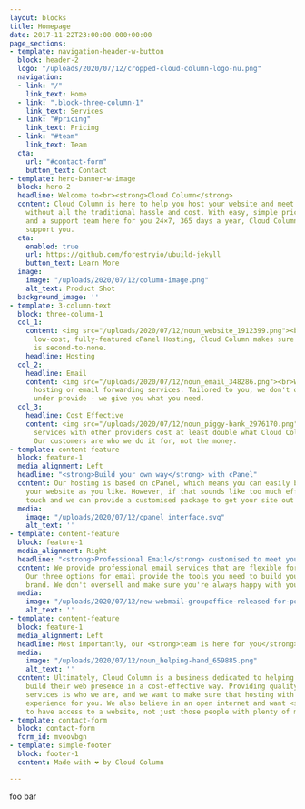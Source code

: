 ```yaml
---
layout: blocks
title: Homepage
date: 2017-11-22T23:00:00.000+00:00
page_sections:
- template: navigation-header-w-button
  block: header-2
  logo: "/uploads/2020/07/12/cropped-cloud-column-logo-nu.png"
  navigation:
  - link: "/"
    link_text: Home
  - link: ".block-three-column-1"
    link_text: Services
  - link: "#pricing"
    link_text: Pricing
  - link: "#team"
    link_text: Team
  cta:
    url: "#contact-form"
    button_text: Contact
- template: hero-banner-w-image
  block: hero-2
  headline: Welcome to<br><strong>Cloud Column</strong>
  content: Cloud Column is here to help you host your website and meet your IT needs
    without all the traditional hassle and cost. With easy, simple pricing models
    and a support team here for you 24×7, 365 days a year, Cloud Column is here to
    support you.
  cta:
    enabled: true
    url: https://github.com/forestryio/ubuild-jekyll
    button_text: Learn More
  image:
    image: "/uploads/2020/07/12/column-image.png"
    alt_text: Product Shot
  background_image: ''
- template: 3-column-text
  block: three-column-1
  col_1:
    content: <img src="/uploads/2020/07/12/noun_website_1912399.png"><br>Providing
      low-cost, fully-featured cPanel Hosting, Cloud Column makes sure that your Website
      is second-to-none.
    headline: Hosting
  col_2:
    headline: Email
    content: <img src="/uploads/2020/07/12/noun_email_348286.png"><br>We provide email
      hosting or email forwarding services. Tailored to you, we don't oversell or
      under provide - we give you what you need.
  col_3:
    headline: Cost Effective
    content: <img src="/uploads/2020/07/12/noun_piggy-bank_2976170.png"><br>Comparable
      services with other providers cost at least double what Cloud Column charges.
      Our customers are who we do it for, not the money.
- template: content-feature
  block: feature-1
  media_alignment: Left
  headline: "<strong>Build your own way</strong> with cPanel"
  content: Our hosting is based on cPanel, which means you can easily build and customise
    your website as you like. However, if that sounds like too much effort, get in
    touch and we can provide a customised package to get your site out the door!
  media:
    image: "/uploads/2020/07/12/cpanel_interface.svg"
    alt_text: ''
- template: content-feature
  block: feature-1
  media_alignment: Right
  headline: "<strong>Professional Email</strong> customised to meet your needs"
  content: We provide professional email services that are flexible for your needs.
    Our three options for email provide the tools you need to build your website and
    brand. We don't oversell and make sure you're always happy with your solution.
  media:
    image: "/uploads/2020/07/12/new-webmail-groupoffice-released-for-polarismail-users-1000px.png"
    alt_text: ''
- template: content-feature
  block: feature-1
  media_alignment: Left
  headline: Most importantly, our <strong>team is here for you</strong>
  media:
    image: "/uploads/2020/07/12/noun_helping-hand_659885.png"
    alt_text: ''
  content: Ultimately, Cloud Column is a business dedicated to helping our customers
    build their web presence in a cost-effective way. Providing quality products and
    services is who we are, and we want to make sure that hosting with us is a great
    experience for you. We also believe in an open internet and want <strong>everyone</strong>
    to have access to a website, not just those people with plenty of money.
- template: contact-form
  block: contact-form
  form_id: mvoovbgn
- template: simple-footer
  block: footer-1
  content: Made with ❤︎ by Cloud Column

---
```

foo bar